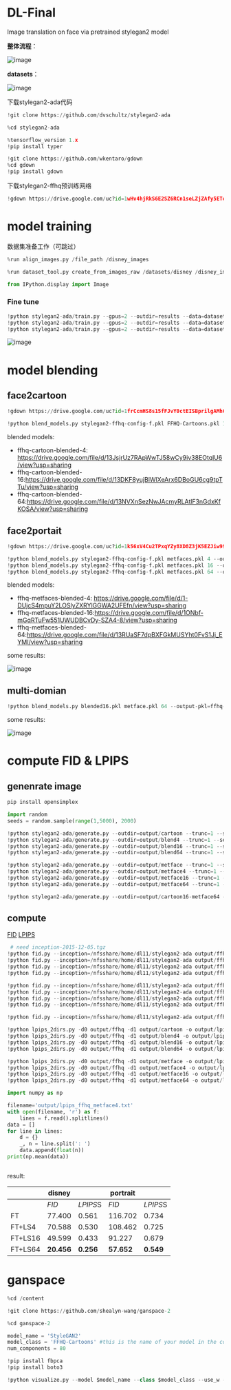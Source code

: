 # DL-Final
Image translation on face via pretrained stylegan2 model

**整体流程**：

![image](https://user-images.githubusercontent.com/63801551/123090714-0cfdbc80-d45b-11eb-9855-618d285bc7d5.png)


**datasets**：

![image](https://user-images.githubusercontent.com/63801551/123090894-433b3c00-d45b-11eb-94e9-0843cb227322.png)



下载stylegan2-ada代码


```python
!git clone https://github.com/dvschultz/stylegan2-ada
```




```python
%cd stylegan2-ada
```


```python
%tensorflow_version 1.x
!pip install typer
```


```python
!git clone https://github.com/wkentaro/gdown
%cd gdown
!pip install gdown
```

下载stylegan2-ffhq预训练网络


```python
!gdown https://drive.google.com/uc?id=1wHv4hjRkS6E2SZ6RCn1seLZjZAfy5ETo
```



# **model training**

数据集准备工作（可跳过）


```python
%run align_images.py /file_path /disney_images
```


```python
%run dataset_tool.py create_from_images_raw /datasets/disney /disney_images
```


```python
from IPython.display import Image 
```



### Fine tune


```python
!python stylegan2-ada/train.py --gpus=2 --outdir=results --data=datasets/Disney --resume=stylegan2-ffhq-config-f.pkl --metrics=None --kimg=10000 --snap=50
!python stylegan2-ada/train.py --gpus=2 --outdir=results --data=datasets/portrait --resume=stylegan2-ffhq-config-f.pkl --metrics=None --kimg=10000 --snap=50
!python stylegan2-ada/train.py --gpus=2 --outdir=results --data=datasets/GQJ --resume=stylegan2-ffhq-config-f.pkl --metrics=None --kimg=10000 --snap=50
```

![image](https://user-images.githubusercontent.com/63801551/123090919-4e8e6780-d45b-11eb-834e-d7358fc6ade8.png)



# **model blending**


## face2cartoon

```python
!gdown https://drive.google.com/uc?id=1frCcmHS8s15fFJvY0ctEISBprilgAMh6 #下载卡通模型
```


```python
!python blend_models.py stylegan2-ffhq-config-f.pkl FFHQ-Cartoons.pkl 16 --output-pkl="blended16.pkl"
```


blended models:


*   ffhq-cartoon-blended-4: https://drive.google.com/file/d/13JsjrUz7RApWwTJ58wCy9iv38EOtqlU6/view?usp=sharing
*   ffhq-cartoon-blended-16:https://drive.google.com/file/d/13DKF8yujBlWlXeArx6DBoGU6cg9tpTTu/view?usp=sharing
*   ffhq-cartoon-blended-64:https://drive.google.com/file/d/13NVXnSezNwJAcmyRLAtlF3nGdxKfKOSA/view?usp=sharing



## face2portait


```python
!gdown https://drive.google.com/uc?id=1k56xV4Cu2TPxqYZy8XD8Z3jK5EZJiw99 #下载metface模型
```


```python
!python blend_models.py stylegan2-ffhq-config-f.pkl metfaces.pkl 4 --output-pkl=ffhq-metfaces-blended-4.pkl
!python blend_models.py stylegan2-ffhq-config-f.pkl metfaces.pkl 16 --output-pkl=ffhq-metfaces-blended-16.pkl  
!python blend_models.py stylegan2-ffhq-config-f.pkl metfaces.pkl 64 --output-pkl=ffhq-metfaces-blended-64.pkl
```

blended models:


*   ffhq-metfaces-blended-4: https://drive.google.com/file/d/1-DUjcS4mpuY2LOSlyZXRYlGGWA2UFEfn/view?usp=sharing
*   ffhq-metfaces-blended-16:https://drive.google.com/file/d/1ONbf-mGqRTuFw551UWUDBCvDy-SZA4-8/view?usp=sharing
*   ffhq-metfaces-blended-64:https://drive.google.com/file/d/13RUaSF7dpBXFGkMUSYht0FvS1Jj_EYMI/view?usp=sharing

some results:

![image](https://user-images.githubusercontent.com/63801551/123091394-deccac80-d45b-11eb-9473-49800bd3efd5.png)



## multi-domian


```python
!python blend_models.py blended16.pkl metface.pkl 64 --output-pkl=ffhq-cartoon16-metfaces64.pkl
```

some results:

![image](https://user-images.githubusercontent.com/63801551/123091461-f310a980-d45b-11eb-8fa3-464a840dd579.png)


# compute FID & LPIPS


## genenrate image


```python
pip install opensimplex
```


```python
import random
seeds = random.sample(range(1,5000), 2000)
```


```python
!python stylegan2-ada/generate.py --outdir=output/cartoon --trunc=1 --seeds=2000  --network=FFHQ-CartoonsAlignedHQ36v2.pkl
!python stylegan2-ada/generate.py --outdir=output/blend4 --trunc=1 --seeds=2000  --network=blended4.pkl
!python stylegan2-ada/generate.py --outdir=output/blend16 --trunc=1 --seeds=2000  --network=blended16.pkl
!python stylegan2-ada/generate.py --outdir=output/blend64 --trunc=1 --seeds=2000  --network=blended64.pkl
```


```python
!python stylegan2-ada/generate.py --outdir=output/metface --trunc=1 --seeds=2000  --network=metfaces.pkl
!python stylegan2-ada/generate.py --outdir=output/metface4 --trunc=1 --seeds=2000  --network=ffhq-metfaces-blended-4.pkl
!python stylegan2-ada/generate.py --outdir=output/metface16 --trunc=1 --seeds=2000  --network=ffhq-metfaces-blended-16.pkl
!python stylegan2-ada/generate.py --outdir=output/metface64 --trunc=1 --seeds=2000  --network=ffhq-metfaces-blended-64.pkl
```


```python
!python stylegan2-ada/generate.py --outdir=output/cartoon16-metface64 --trunc=1 --seeds=2000  --network=ffhq-cartoon16-metfaces64.pkl
```

## compute

[FID](https://github.com/bioinf-jku/TTUR/blob/master)   [LPIPS](https://github.com/richzhang/PerceptualSimilarity/blob/master)

```python
 # need inception-2015-12-05.tgz
!python fid.py --inception=/nfsshare/home/dl11/stylegan2-ada output/ffhq output/cartoon 
!python fid.py --inception=/nfsshare/home/dl11/stylegan2-ada output/ffhq output/blend4
!python fid.py --inception=/nfsshare/home/dl11/stylegan2-ada output/ffhq output/blend16 
!python fid.py --inception=/nfsshare/home/dl11/stylegan2-ada output/ffhq output/blend64

!python fid.py --inception=/nfsshare/home/dl11/stylegan2-ada output/ffhq output/metface
!python fid.py --inception=/nfsshare/home/dl11/stylegan2-ada output/ffhq output/metface4
!python fid.py --inception=/nfsshare/home/dl11/stylegan2-ada output/ffhq output/metface16 
!python fid.py --inception=/nfsshare/home/dl11/stylegan2-ada output/ffhq output/metface64 

!python fid.py --inception=/nfsshare/home/dl11/stylegan2-ada output/ffhq output/cartoon16-metface64 
```


```python
!python lpips_2dirs.py -d0 output/ffhq -d1 output/cartoon -o output/lpips_ffhq_cartoon.txt
!python lpips_2dirs.py -d0 output/ffhq -d1 output/blend4 -o output/lpips_ffhq_blend4.txt
!python lpips_2dirs.py -d0 output/ffhq -d1 output/blend16 -o output/lpips_ffhq_blend16.txt
!python lpips_2dirs.py -d0 output/ffhq -d1 output/blend64 -o output/lpips_ffhq_blend64.txt

!python lpips_2dirs.py -d0 output/ffhq -d1 output/metface -o output/lpips_ffhq_metface.txt
!python lpips_2dirs.py -d0 output/ffhq -d1 output/metface4 -o output/lpips_ffhq_metface4.txt
!python lpips_2dirs.py -d0 output/ffhq -d1 output/metface16 -o output/lpips_ffhq_metface16.txt
!python lpips_2dirs.py -d0 output/ffhq -d1 output/metface64 -o output/lpips_ffhq_metface64.txt
```


```python
import numpy as np

filename='output/lpips_ffhq_metface4.txt'
with open(filename, 'r') as f:
    lines = f.read().splitlines()
data = []    
for line in lines:
    d = {}
    _, n = line.split(': ')
    data.append(float(n))
print(np.mean(data))
```


```python

```

result:

|         | **disney** |           | **portrait** |           |
| ------- | ---------- | --------- | ------------ | --------- |
|         | *FID*      | *LPIPS*S  | *FID*        | *LPIPS*S  |
| FT      | 77.400     | 0.561     | 116.702      | 0.734     |
| FT+LS4  | 70.588     | 0.530     | 108.462      | 0.725     |
| FT+LS16 | 49.599     | 0.433     | 91.227       | 0.679     |
| FT+LS64 | **20.456** | **0.256** | **57.652**   | **0.549** |



# **ganspace**


```python
%cd /content
```


```python
!git clone https://github.com/shealyn-wang/ganspace-2
```


```python
%cd ganspace-2
```


```python
model_name = 'StyleGAN2' 
model_class = 'FFHQ-Cartoons' #this is the name of your model in the configs
num_components = 80
```


```python
!pip install fbpca
!pip install boto3
```


```python
!python visualize.py --model $model_name --class $model_class --use_w --layer=style
```

